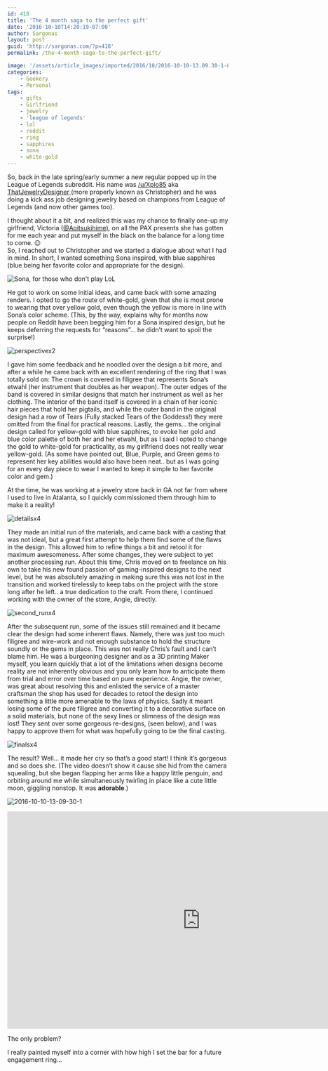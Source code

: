 ```yaml
---
id: 418
title: 'The 4 month saga to the perfect gift'
date: '2016-10-10T14:20:19-07:00'
author: Sargonas
layout: post
guid: 'http://sargonas.com/?p=418'
permalink: /the-4-month-saga-to-the-perfect-gift/

image: '/assets/article_images/imported/2016/10/2016-10-10-13.09.30-1-825x510.jpg'
categories:
    - Geekery
    - Personal
tags:
    - gifts
    - Girlfriend
    - jewelry
    - 'league of legends'
    - lol
    - reddit
    - ring
    - sapphires
    - sona
    - white-gold
---
```


So, back in the late spring/early summer a new regular popped up in the League of Legends subreddit. His name was [/u/Xplo85](http://reddit.com/u/Xplo85) aka [ThatJewelryDesigner ](https://www.facebook.com/ThatJewelryDesigner/)(more properly known as Christopher) and he was doing a kick ass job designing jewelry based on champions from League of Legends (and now other games too).

I thought about it a bit, and realized this was my chance to finally one-up my girlfriend, Victoria ([@Aoitsukihime)](http://twitter.com/aoitsukihime), on all the PAX presents she has gotten for me each year and put myself in the black on the balance for a long time to come. 😉  
So, I reached out to Christopher and we started a dialogue about what I had in mind. In short, I wanted something Sona inspired, with blue sapphires (blue being her favorite color and appropriate for the design).

![Sona, for those who don't play LoL](/assets/article_images/imported/2016/10/Sona_0-1024x604.jpg)

He got to work on some initial ideas, and came back with some amazing renders. I opted to go the route of white-gold, given that she is most prone to wearing that over yellow gold, even though the yellow is more in line with Sona’s color scheme. (This, by the way, explains why for months now people on Reddit have been begging him for a Sona inspired design, but he keeps deferring the requests for “reasons”… he didn’t want to spoil the surprise!)

![perspectivex2](/assets/article_images/imported/2016/10/Perspectivex2-1024x384.jpg)

I gave him some feedback and he noodled over the design a bit more, and after a while he came back with an excellent rendering of the ring that I was totally sold on: The crown is covered in filigree that represents Sona’s etwahl (her instrument that doubles as her weapon). The outer edges of the band is covered in similar designs that match her instrument as well as her clothing. The interior of the band itself is covered in a chain of her iconic hair pieces that hold her pigtails, and while the outer band in the original design had a row of Tears (Fully stacked Tears of the Goddess!) they were omitted from the final for practical reasons. Lastly, the gems… the original design called for yellow-gold with blue sapphires, to evoke her gold and blue color palette of both her and her etwahl, but as I said I opted to change the gold to white-gold for practicality, as my girlfriend does not really wear yellow-gold. (As some have pointed out, Blue, Purple, and Green gems to represent her key abilities would also have been neat.. but as I was going for an every day piece to wear I wanted to keep it simple to her favorite color and gem.)

At the time, he was working at a jewelry store back in GA not far from where I used to live in Atalanta, so I quickly commissioned them through him to make it a reality!

![detailsx4](/assets/article_images/imported/2016/10/detailsx4-1024x768.jpg)

They made an initial run of the materials, and came back with a casting that was not ideal, but a great first attempt to help them find some of the flaws in the design. This allowed him to refine things a bit and retool it for maximum awesomeness. After some changes, they were subject to yet another processing run. About this time, Chris moved on to freelance on his own to take his new found passion of gaming-inspired designs to the next level, but he was absolutely amazing in making sure this was not lost in the transition and worked tirelessly to keep tabs on the project with the store long after he left.. a true dedication to the craft. From there, I continued working with the owner of the store, Angie, directly.

![second_runx4](/assets/article_images/imported/2016/10/second_runx4-983x1024.jpg)

After the subsequent run, some of the issues still remained and it became clear the design had some inherent flaws. Namely, there was just too much filigree and wire-work and not enough substance to hold the structure soundly or the gems in place. This was not really Chris’s fault and I can’t blame him. He was a burgeoning designer and as a 3D printing Maker myself, you learn quickly that a lot of the limitations when designs become reality are not inherently obvious and you only learn how to anticipate them from trial and error over time based on pure experience. Angie, the owner, was great about resolving this and enlisted the service of a master craftsman the shop has used for decades to retool the design into something a little more amenable to the laws of physics. Sadly it meant losing some of the pure filigree and converting it to a decorative surface on a solid materials, but none of the sexy lines or slimness of the design was lost! They sent over some gorgeous re-designs, (seen below), and I was happy to approve them for what was hopefully going to be the final casting.

![finalsx4](/assets/article_images/imported/2016/10/finalsx4-995x1024.jpg)

The result? Well… it made her cry so that’s a good start! I think it’s gorgeous and so does she. (The video doesn’t show it cause she hid from the camera squealing, but she began flapping her arms like a happy little penguin, and orbiting around me while simultaneously twirling in place like a cute little moon, giggling nonstop. It was **adorable**.)

![2016-10-10-13-09-30-1](/assets/article_images/imported/2016/10/2016-10-10-13.09.30-1-1024x1024.jpg)

<iframe allow="accelerometer; autoplay; clipboard-write; encrypted-media; gyroscope; picture-in-picture" allowfullscreen="" frameborder="0" height="495" loading="lazy" src="https://www.youtube.com/embed/aFb7r5KwieU?feature=oembed" title="Victoria's Gift" width="880"></iframe>

The only problem?

I really painted myself into a corner with how high I set the bar for a future engagement ring…